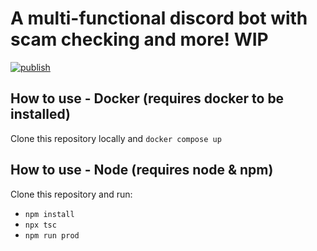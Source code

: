 # A multi-functional discord bot with scam checking and more! WIP
[![publish](https://github.com/M1nxy/Helios/actions/workflows/docker-publish.yml/badge.svg)](https://github.com/M1nxy/Helios/actions/workflows/docker-publish.yml)

## How to use - Docker (requires docker to be installed)
Clone this repository locally and `docker compose up`

## How to use - Node (requires node & npm)
Clone this repository and run:
- `npm install`
- `npx tsc`
- `npm run prod`
